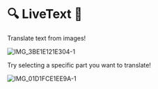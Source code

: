 # 🔍 LiveText 📝
Translate text from images!

![IMG_3BE1E121E304-1](https://user-images.githubusercontent.com/71805570/204058166-a01eeb75-087a-484b-a9d3-57322b515b82.jpeg)

Try selecting a specific part you want to translate!

![IMG_01D1FCE1EE9A-1](https://user-images.githubusercontent.com/71805570/204059351-cad3e127-d4ef-4a58-a264-bb18a8a75189.jpeg)



